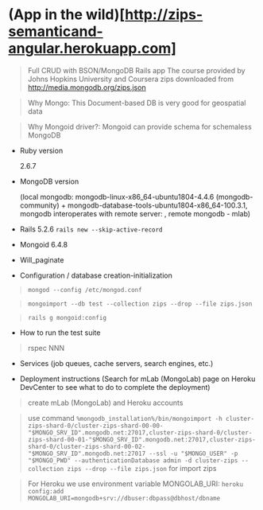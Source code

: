 # (App in the wild)[http://zips-semanticand-angular.herokuapp.com]

> Full CRUD with BSON/MongoDB Rails app
> The course provided by Johns Hopkins University and Coursera
> zips downloaded from http://media.mongodb.org/zips.json

> Why Mongo:
>   This Document-based DB is very good for geospatial data

> Why Mongoid driver?:
>   Mongoid can provide schema for schemaless MongoDB

* Ruby version

  2.6.7

* MongoDB version

  (local mongodb: mongodb-linux-x86_64-ubuntu1804-4.4.6 (mongodb-community) +
  mongodb-database-tools-ubuntu1804-x86_64-100.3.1,
  mongodb interoperates with remote server: , remote mongodb - mlab)

* Rails 5.2.6 `rails new --skip-active-record`

* Mongoid 6.4.8

* Will_paginate

* Configuration / database creation-initialization

> `mongod --config /etc/mongod.conf`

> `mongoimport --db test --collection zips --drop --file zips.json`

> `rails g mongoid:config`

* How to run the test suite

> rspec NNN

* Services (job queues, cache servers, search engines, etc.)

* Deployment instructions (Search for mLab (MongoLab) page on Heroku DevCenter to see what to do to complete the deployment)

> create mLab (MongoLab) and Heroku accounts

> use command `%mongodb_installation%/bin/mongoimport -h cluster-zips-shard-0/cluster-zips-shard-00-00-"$MONGO_SRV_ID".mongodb.net:27017,cluster-zips-shard-0/cluster-zips-shard-00-01-"$MONGO_SRV_ID".mongodb.net:27017,cluster-zips-shard-0/cluster-zips-shard-00-02-"$MONGO_SRV_ID".mongodb.net:27017 --ssl -u "$MONGO_USER" -p "$MONGO_PWD" --authenticationDatabase admin -d cluster-zips --collection zips --drop --file zips.json` for import zips

> For Heroku we use environment variable MONGOLAB_URI: `heroku config:add MONGOLAB_URI=mongodb+srv://dbuser:dbpass@dbhost/dbname`
